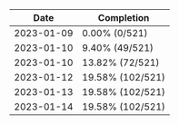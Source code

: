 | Date | Completion |
| ---- | ---------- |
| 2023-01-09 | 0.00% (0/521) |
| 2023-01-10 | 9.40% (49/521) |
| 2023-01-10 | 13.82% (72/521) |
| 2023-01-12 | 19.58% (102/521) |
| 2023-01-13 | 19.58% (102/521) |
| 2023-01-14 | 19.58% (102/521) |

<!-- Last result: | 2023-01-14 | 19.58% (102/521) | -->